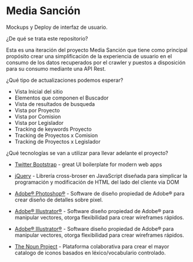 Media Sanción
=============

Mockups y Deploy de interfaz de usuario.

¿De qué se trata este repositorio?

Esta es una iteración del proyecto Media Sanción que tiene como principal propósito crear una simplificación de la experiencia de usuario en el consumo de los datos recuperados por el crawler y puestos a disposición para su consumo mediante una API Rest.

¿Qué tipo de actualizaciones podemos esperar?

* Vista Inicial del sitio
* Elementos que componen el Buscador
* Vista de resultados de busqueda
* Vista por Proyecto
* Vista por Comision
* Vista por Legislador
* Tracking de keywords Proyecto 
* Tracking de Proyectos x Comision
* Tracking de Proyectos x Legislador

¿Qué tecnologías se van a utilizar para llevar adelante el proyecto?

* [Twitter Bootstrap] - great UI boilerplate for modern web apps
* [jQuery] - Librería cross-broser en JavaScript diseñada para simplicar la programación y modificación de HTML del lado del cliente via DOM
* [Adobe® Photoshop®] - Software de diseño propiedad de Adobe® para crear diseño de detalles sobre pixel.
* [Adobe® Illustrator®] - Software diseño propiedad de Adobe® para manipular vectores, otorga flexibilidad para crear wireframes rápidos.
* [Adobe® Illustrator®] - Software diseño propiedad de Adobe® para manipular vectores, otorga flexibilidad para crear wireframes rápidos.
* [The Noun Project] - Plataforma colaborativa para crear el mayor catalogo de iconos basados en léxico/vocabulario controlado.

  [Twitter Bootstrap]: http://twitter.github.com/bootstrap/
  [jQuery]: http://jquery.com
  [Adobe® Photoshop®]: http://www.adobe.com/products/photoshop.html
  [Adobe® Illustrator®]: http://www.adobe.com/products/illustrator.html
  [The Noun Project]: http://thenounproject.com/
